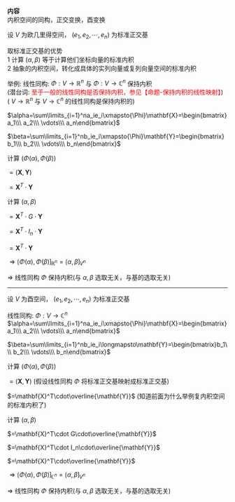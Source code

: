 **内容**  
内积空间的同构，正交变换，酉变换  
  
设 $V$ 为欧几里得空间， $(e_1,e_2,\cdots,e_n)$ 为标准正交基  
  
取标准正交基的优势  
1 计算 $(\alpha,\beta)$ 等于计算他们坐标向量的标准内积  
2 抽象的内积空间，转化成具体的实列向量或复列向量空间的标准内积  
  
举例: 线性同构:  $\Phi:V\longrightarrow\mathbb{R}^n$ 与 $\Phi:V\longrightarrow\mathbb{C}^n$ 保持内积  
(潜台词: <font color=red>至于一般的线性同构是否保持内积，参见【命题-保持内积的线性映射】</font>)  
( $V\longrightarrow\mathbb{R}^n$ 与 $V\longrightarrow\mathbb{C}^n$ 的线性同构是保持内积的)  
  
$\alpha=\sum\limits_{i=1}^na_ie_i\xmapsto{\Phi}\mathbf{X}=\begin{bmatrix}a_1\\\ a_2\\\ \vdots\\\ a_n\end{bmatrix}$  
  
$\beta=\sum\limits_{i=1}^nb_ie_i\xmapsto{\Phi}\mathbf{Y}=\begin{bmatrix}b_1\\\ b_2\\\ \vdots\\\ b_n\end{bmatrix}$  
  
计算 $(\Phi(\alpha),\Phi(\beta))$  
  
$=(\mathbf{X},\mathbf{Y})$  
  
$=\mathbf{X}^T\cdot\mathbf{Y}$  
  
计算 $(\alpha,\beta)$  
  
$=\mathbf{X}^T\cdot G\cdot\mathbf{Y}$  
  
$=\mathbf{X}^T\cdot I_n\cdot\mathbf{Y}$  
  
$=\mathbf{X}^T\cdot\mathbf{Y}$  
  
$\Rightarrow\lgroup\Phi(\alpha),\Phi(\beta)\rgroup_{\mathbb{R}^n}=\lgroup\alpha,\beta\rgroup_{V^n}$  
  
$\Rightarrow$ 线性同构 $\Phi$ 保持内积(与 $\alpha,\beta$ 选取无关，与基的选取无关)  
  
---  
  
设 $V$ 为酉空间， $(e_1,e_2,\cdots,e_n)$ 为标准正交基  
  
线性同构:  $\Phi:V\longrightarrow\mathbb{C}^n$  
$\alpha=\sum\limits_{i=1}^na_ie_i\xmapsto{\Phi}\mathbf{X}=\begin{bmatrix}a_1\\\ a_2\\\ \vdots\\\ a_n\end{bmatrix}$  
  
$\beta=\sum\limits_{i=1}^nb_ie_i\longmapsto\mathbf{Y}=\begin{bmatrix}b_1\\\ b_2\\\ \vdots\\\ b_n\end{bmatrix}$  
  
计算 $(\Phi(\alpha),\Phi(\beta))$  
  
$=(\mathbf{X},\mathbf{Y})$  (假设线性同构 $\Phi$ 将标准正交基映射成标准正交基)  
  
$=\mathbf{X}^T\cdot\overline{\mathbf{Y}}$ (知道前面为什么举例复内积空间的标准内积了)  
  
计算 $(\alpha,\beta)$  
  
$=\mathbf{X}^T\cdot G\cdot\overline{\mathbf{Y}}$  
  
$=\mathbf{X}^T\cdot I_n\cdot\overline{\mathbf{Y}}$  
  
$=\mathbf{X}^T\cdot\overline{\mathbf{Y}}$  
  
$\Rightarrow\lgroup\Phi(\alpha),\Phi(\beta)\rgroup_{\mathbb{C}^n}=\lgroup\alpha,\beta\rgroup_{V^n}$  
  
$\Rightarrow$ 线性同构 $\Phi$ 保持内积(与 $\alpha,\beta$ 选取无关，与基的选取无关)  
